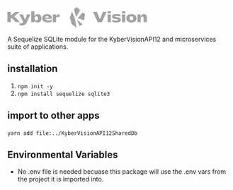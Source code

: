 ![Logo](./docs/images/kyberVisionLogo01.png)

A Sequelize SQLite module for the KyberVisionAPI12 and microservices suite of applications.

## installation

1. `npm init -y`
2. `npm install sequelize sqlite3`

## import to other apps

`yarn add file:../KyberVisionAPI12SharedDb`

## Environmental Variables

- No .env file is needed becuase this package will use the .env vars from the project it is imported into.
